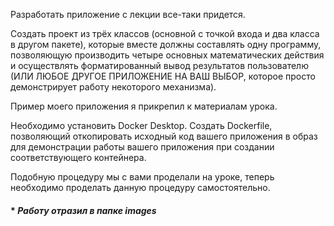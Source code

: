Разработать приложение с лекции все-таки придется.

Создать проект из трёх классов (основной с точкой входа и два класса в другом пакете),
которые вместе должны составлять одну программу, позволяющую
производить четыре основных математических действия и осуществлять форматированный
вывод результатов пользователю (ИЛИ ЛЮБОЕ ДРУГОЕ ПРИЛОЖЕНИЕ НА ВАШ ВЫБОР, которое просто демонстрирует работу некоторого механизма).

Пример моего приложения я прикрепил к материалам урока.

Необходимо установить Docker Desktop.
Создать Dockerfile, позволяющий откопировать исходный код вашего приложения в образ для демонстрации работы вашего приложения при создании соответствующего контейнера.

Подобную процедуру мы с вами проделали на уроке, теперь необходимо проделать данную процедуру самостоятельно.


#### * *Работу отразил в папке images* 
